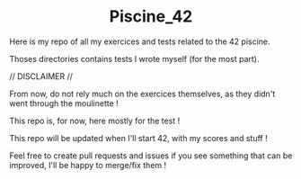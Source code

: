 <h1 align="center">Piscine_42</h1>

Here is my repo of all my exercices and tests related to the 42 piscine.

Thoses directories contains tests I wrote myself (for the most part).

// DISCLAIMER //

From now, do not rely much on the exercices themselves, as they didn't went through the moulinette !

This repo is, for now, here mostly for the test !


This repo will be updated when I'll start 42, with my scores and stuff !

Feel free to create pull requests and issues if you see something that can be improved, I'll be happy to merge/fix them !
